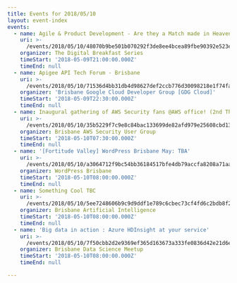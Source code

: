 ```yaml
---
title: Events for 2018/05/10
layout: event-index
events:
  - name: Agile & Product Development - Are they a Match made in Heaven?
    uri: >-
      /events/2018/05/10/48070b9be501b070292f3de8ee4bcea89fbe90392e523eeda3028ce0ebff8df0
    organizer: The Digital Breakfast Series
    timeStart: '2018-05-09T21:00:00.000Z'
    timeEnd: null
  - name: Apigee API Tech Forum - Brisbane
    uri: >-
      /events/2018/05/10/71536d4bb31db4d98627def2ccb776d30098218e1f74fa838aae2bd096993345
    organizer: 'Brisbane Google Cloud Developer Group [GDG Cloud]'
    timeStart: '2018-05-09T22:30:00.000Z'
    timeEnd: null
  - name: Inaugural gathering of AWS Security fans @AWS office! (2nd Thursday)
    uri: >-
      /events/2018/05/10/35b5229f7c9e8c84bac133699de82afd979e25608cbd1330012283479b487e55
    organizer: Brisbane AWS Security User Group
    timeStart: '2018-05-10T07:30:00.000Z'
    timeEnd: null
  - name: '[Fortitude Valley] WordPress Brisbane May: TBA'
    uri: >-
      /events/2018/05/10/a3064712f9bc54bb36184517bfe4db79accfa8208a71aab0cddc4b415002559c
    organizer: WordPress Brisbane
    timeStart: '2018-05-10T08:00:00.000Z'
    timeEnd: null
  - name: Something Cool TBC
    uri: >-
      /events/2018/05/10/5ee7248606b9c9d9ddf1e789c6cbec73cf4fd6c2bdb8f2d152406b43d9331240
    organizer: Brisbane Artificial Intelligence
    timeStart: '2018-05-10T08:00:00.000Z'
    timeEnd: null
  - name: 'Big data in action : Azure HDInsight at your service'
    uri: >-
      /events/2018/05/10/7f50cbb2d2e9369ef365d163673a333fe0836d42e21d6e0278b4ff357aa85bcd
    organizer: Brisbane Data Science Meetup
    timeStart: '2018-05-10T08:00:00.000Z'
    timeEnd: null

---
```

